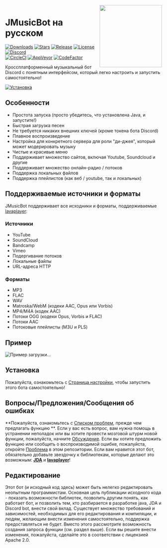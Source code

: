 <img align="right" src="https://i.imgur.com/zrE80HY.png" height="200" width="200">

# JMusicBot на русском

[![Downloads](https://img.shields.io/github/downloads/jagrosh/MusicBot/total.svg)](https://github.com/Amitexing/JMusicBot-Rus/releases/latest)
[![Stars](https://img.shields.io/github/stars/jagrosh/MusicBot.svg)](https://github.com/jagrosh/MusicBot/stargazers)
[![Release](https://img.shields.io/github/release/jagrosh/MusicBot.svg)](https://github.com/Amitexing/JMusicBot-Rus/releases/latest)
[![License](https://img.shields.io/github/license/jagrosh/MusicBot.svg)](https://github.com/Amitexing/JMusicBot-Rus/blob/master/LICENSE)
[![Discord](https://discordapp.com/api/guilds/147698382092238848/widget.png)](https://discord.gg/0p9LSGoRLu6Pet0k)<br>
[![CircleCI](https://img.shields.io/circleci/project/github/jagrosh/MusicBot/master.svg)](https://circleci.com/gh/jagrosh/MusicBot)
[![AppVeyor](https://ci.appveyor.com/api/projects/status/gdu6nyte5psj6xfk/branch/master?svg=true)](https://ci.appveyor.com/project/jagrosh/musicbot/branch/master)
[![CodeFactor](https://www.codefactor.io/repository/github/jagrosh/musicbot/badge)](https://www.codefactor.io/repository/github/jagrosh/musicbot)

Кроссплатформенный музыкальный бот Discord с понятным интерфейсом, который легко настроить и запустить самостоятельно!

[![Установка](http://i.imgur.com/VvXYp5j.png)](https://jmusicbot.com/setup)

## Особенности
 * Простота запуска (просто убедитесь, что установлена Java, и запустите!)
 * Быстрая загрузка песен
 * Не требуется никаких внешних ключей (кроме токена бота Discord)
 * Плавное воспроизведение
 * Настройка для конкретного сервера для роли "ди-джея", который может модерировать музыку
 * Чистые и красивые меню
 * Поддерживает множество сайтов, включая Youtube, Soundcloud и другие
 * Поддерживает множество онлайн-радио / потоков
 * Поддержка локальных файлов
 * Поддержка плейлистов (как веб / youtube, так и локальных)

## Поддерживаемые источники и форматы
JMusicBot поддерживает все исходники и форматы, поддерживаемые [lavaplayer](https://github.com/sedmelluq/lavaplayer#supported-formats ):
### Источники
 * YouTube
 * SoundCloud
 * Bandcamp
 * Vimeo
 * Подергивание потоков
 * Локальные файлы
 * URL-адреса HTTP
### Форматы
 * MP3
 * FLAC
 * WAV
 * Matroska/WebM (кодеки AAC, Opus или Vorbis)
 * MP4/M4A (кодек AAC)
 * Потоки OGG (кодеки Opus, Vorbis и FLAC)
 * Потоки AAC
 * Потоковые плейлисты (M3U и PLS)

## Пример
![Пример загрузки...](https://i.imgur.com/kVtTKvS.gif)

## Установка
Пожалуйста, ознакомьтесь с [Страница настройки](https://jmusicbot.com/setup ), чтобы запустить этого бота самостоятельно!

## Вопросы/Предложения/Сообщения об ошибках
**Пожалуйста, ознакомьтесь с [Списком проблем](https://github.com/jagrosh/MusicBot/issues ), прежде чем предлагать функцию **. Если у вас есть вопрос, вам нужна помощь в устранении неполадок или вы хотите провести мозговой штурм новой функции, пожалуйста, начните [Обсуждение](https://github.com/jagrosh/MusicBot/discussions ). Если вы хотите предложить функцию или сообщить о воспроизводимой ошибке, пожалуйста, откройте [Проблема](https://github.com/jagrosh/MusicBot/issues ) в этом репозитории. Если вам нравится этот бот, обязательно добавьте звездочку к библиотекам, которые делают это возможным: [**JDA**](https://github.com/DV8FromTheWorld/JDA ) и [**lavaplayer**](https://github.com/sedmelluq/lavaplayer )!

## Редактирование
Этот бот (и исходный код здесь) может быть нелегко редактировать неопытным программистам. Основная цель публикации исходного кода - показать возможности библиотек, позволить другим понять, как работает бот, и позволить тем, кто разбирается в разработке java, JDA и Discord bot, внести свой вклад. Существует множество требований и зависимостей, необходимых для его редактирования и компиляции, и людям, желающим внести изменения самостоятельно, поддержка предоставляться не будет. Вместо этого рассмотрите возможность создания запроса функции (см. раздел выше). Если вы решите внести изменения, пожалуйста, сделайте это в соответствии с лицензией Apache 2.0.
